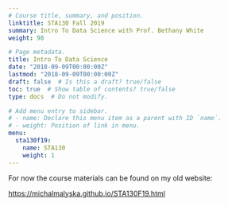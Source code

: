 ```yaml
---
# Course title, summary, and position.
linktitle: STA130 Fall 2019
summary: Intro To Data Science with Prof. Bethany White
weight: 98

# Page metadata.
title: Intro To Data Science
date: "2018-09-09T00:00:00Z"
lastmod: "2018-09-09T00:00:00Z"
draft: false  # Is this a draft? true/false
toc: true  # Show table of contents? true/false
type: docs  # Do not modify.

# Add menu entry to sidebar.
# - name: Declare this menu item as a parent with ID `name`.
# - weight: Position of link in menu.
menu:
  sta130f19:
    name: STA130
    weight: 1
---
```


For now the course materials can be found on my old website:

https://michalmalyska.github.io/STA130F19.html

